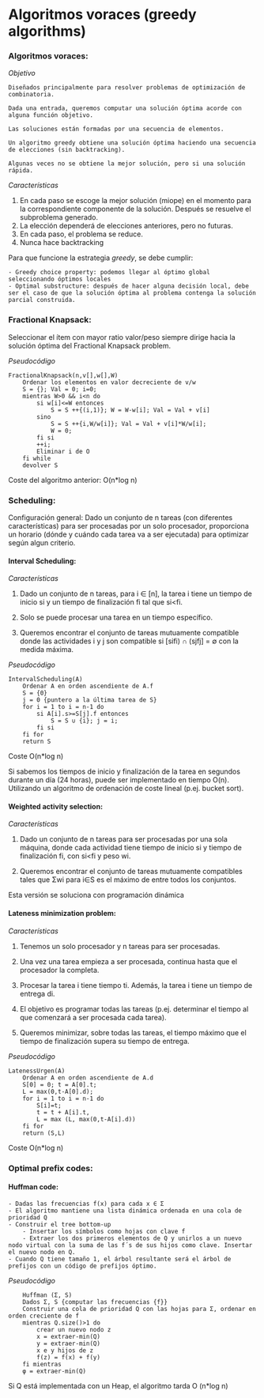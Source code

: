 # Algoritmos voraces (greedy algorithms)

### **Algoritmos voraces:**

*Objetivo*
    
    Diseñados principalmente para resolver problemas de optimización de combinatoria. 
    
    Dada una entrada, queremos computar una solución óptima acorde con alguna función objetivo. 
    
    Las soluciones están formadas por una secuencia de elementos. 
    
    Un algoritmo greedy obtiene una solución óptima haciendo una secuencia de elecciones (sin backtracking).
    
    Algunas veces no se obtiene la mejor solución, pero si una solución rápida. 
    

*Características*

1. En cada paso se escoge la mejor solución (miope) en el momento para la correspondiente componente de la solución. Después se resuelve el subproblema generado. 
2. La elección dependerá de elecciones anteriores, pero no futuras. 
3. En cada paso, el problema se reduce. 
4. Nunca hace backtracking

Para que funcione la estrategia *greedy*, se debe cumplir:

    - Greedy choice property: podemos llegar al óptimo global seleccionando óptimos locales
    - Optimal substructure: después de hacer alguna decisión local, debe ser el caso de que la solución óptima al problema contenga la solución parcial construida. 
    
### **Fractional Knapsack:** 


Seleccionar el ítem con mayor ratio valor/peso siempre dirige hacia la solución óptima del Fractional Knapsack problem. 

*Pseudocódigo*

    FractionalKnapsack(n,v[],w[],W)
        Ordenar los elementos en valor decreciente de v/w
        S = {}; Val = 0; i=0;
        mientras W>0 && i<n do
            si w[i]<=W entonces
                S = S ++{(i,1)}; W = W-w[i]; Val = Val + v[i]
            sino
                S = S ++{i,W/w[i]}; Val = Val + v[i]*W/w[i]; 
                W = 0;
            fi si
            ++i;
            Eliminar i de O
        fi while
        devolver S
    
Coste del algoritmo anterior: O(n*log n)

### **Scheduling:** 

Configuración general: Dado un conjunto de n tareas (con diferentes características) para ser procesadas por un solo procesador, proporciona un horario (dónde y cuándo cada tarea va a ser ejecutada) para optimizar según algun criterio.

#### **Interval Scheduling:** ####

*Características*

1. Dado un conjunto de n tareas, para i ∈ [n], la tarea i tiene un tiempo de inicio si y un tiempo de finalización fi tal que si<fi.
    
2. Solo se puede procesar una tarea en un tiempo específico. 
    
3. Queremos encontrar el conjunto de tareas mutuamente compatible donde las actividades i y j son compatible si [sifi) ∩ (sjfj] = ∅ con la medida máxima.

*Pseudocódigo*
        
    IntervalScheduling(A)
        Ordenar A en orden ascendiente de A.f
        S = {0}
        j = 0 {puntero a la última tarea de S}
        for i = 1 to i = n-1 do
            si A[i].s>=S[j].f entonces
                S = S ∪ {i}; j = i;
            fi si
        fi for
        return S
    
Coste O(n*log n)


Si sabemos los tiempos de inicio y finalización de la tarea en segundos durante un día (24 horas), puede ser implementado en tiempo O(n). Utilizando un algoritmo de ordenación de coste lineal (p.ej. bucket sort).

#### **Weighted activity selection:** ####

*Características*

1. Dado un conjunto de n tareas para ser procesadas por una sola máquina, donde cada actividad tiene tiempo de inicio si y tiempo de finalización fi, con si<fi y peso wi.
    
2. Queremos encontrar el conjunto de tareas mutuamente compatibles tales que Σwi para i∈S es el máximo de entre todos los conjuntos.

Esta versión se soluciona con programación dinámica


#### **Lateness minimization problem:** ####

*Características*

1. Tenemos un solo procesador y n tareas para ser procesadas.
    
2. Una vez una tarea empieza a ser procesada, continua hasta que el procesador la completa.

3. Procesar la tarea i tiene tiempo ti. Además, la tarea i tiene un tiempo de entrega di. 

4. El objetivo es programar todas las tareas (p.ej. determinar el tiempo al que comenzará a ser procesada cada tarea). 

5. Queremos minimizar, sobre todas las tareas, el tiempo máximo que el tiempo de finalización supera su tiempo de entrega.

*Pseudocódigo*

    LatenessUrgen(A)
        Ordenar A en orden ascendiente de A.d
        S[0] = 0; t = A[0].t;
        L = max(0,t-A[0].d);
        for i = 1 to i = n-1 do
            S[i]=t;
            t = t + A[i].t,
            L = max (L, max(0,t-A[i].d))
        fi for
        return (S,L)
    
Coste O(n*log n)

### **Optimal prefix codes:**

#### **Huffman code:**

    - Dadas las frecuencias f(x) para cada x ∈ Σ
    - El algoritmo mantiene una lista dinámica ordenada en una cola de prioridad Q
    - Construir el tree bottom-up
        - Insertar los símbolos como hojas con clave f
        - Extraer los dos primeros elementos de Q y unirlos a un nuevo nodo virtual con la suma de las f´s de sus hijos como clave. Insertar el nuevo nodo en Q. 
    - Cuando Q tiene tamaño 1, el árbol resultante será el árbol de prefijos con un código de prefijos óptimo. 
    
*Pseudocódigo*
    
        Huffman (Σ, S)
        Dados Σ, S {computar las frecuencias {f}}
        Construir una cola de prioridad Q con las hojas para Σ, ordenar en orden creciente de f
        mientras Q.size()>1 do 
            crear un nuevo nodo z
            x = extraer-min(Q)
            y = extraer-min(Q)
            x e y hijos de z
            f(z) = f(x) + f(y)
        fi mientras
        φ = extraer-min(Q)
        
Si Q está implementada con un Heap, el algoritmo tarda O (n*log n)
    



    
